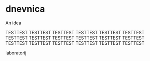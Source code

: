 # dnevnica

An idea

TESTTEST TESTTEST TESTTEST TESTTEST TESTTEST TESTTEST TESTTEST TESTTEST TESTTEST TESTTEST TESTTEST TESTTEST TESTTEST TESTTEST TESTTEST TESTTEST TESTTEST TESTTEST

laboratorij